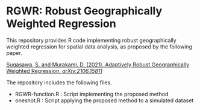 # RGWR: Robust Geographically Weighted Regression 
This repository provides R code implementing robust geographically weighted regression for spatial data analysis, as proposed by the following paper.

[Sugasawa, S. and Murakami, D. (2021). Adaptively Robust Geographically Weighted Regression. *arXiv:2106.15811*](https://arxiv.org/abs/2106.15811)

The repository includes the following files.

* RGWR-function.R : Script implementing the proposed method
* oneshot.R : Script applying the proposed method to a simulated dataset 
